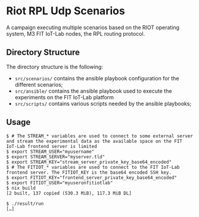 # Riot RPL Udp Scenarios

A campaign executing multiple scenarios based on the RIOT operating system, M3 FIT IoT-Lab nodes, the RPL routing protocol.

## Directory Structure

The directory structure is the following:

- `src/scenarios/` contains the ansible playbook configuration for the different scenarios;
- `src/ansible/` contains the ansible playbook used to execute the experiments on the FIT IoT-Lab platform
- `src/scripts/` contains various scripts needed by the ansible playbooks;

## Usage

```
$ # The STREAM_* variables are used to connect to some external server and stream the experimental data as the available space on the FIT IoT-Lab frontend server is limited
$ export STREAM_USER="myusername"
$ export STREAM_SERVER="myserver.tld"
$ export STREAM_KEY="stream_server_private_key_base64_encoded"
$ # The FITIOT_* variables are used to connect to the FIT IoT-Lab frontend server. The FITIOT_KEY is the base64 encoded SSH key.
$ export FITIOT_KEY="frontend_server_private_key_base64_encoded"
$ export FITIOT_USER="myuseronfitiotlab"
$ nix build
[2 built, 137 copied (530.3 MiB), 117.3 MiB DL]

$ ./result/run
[…]
```